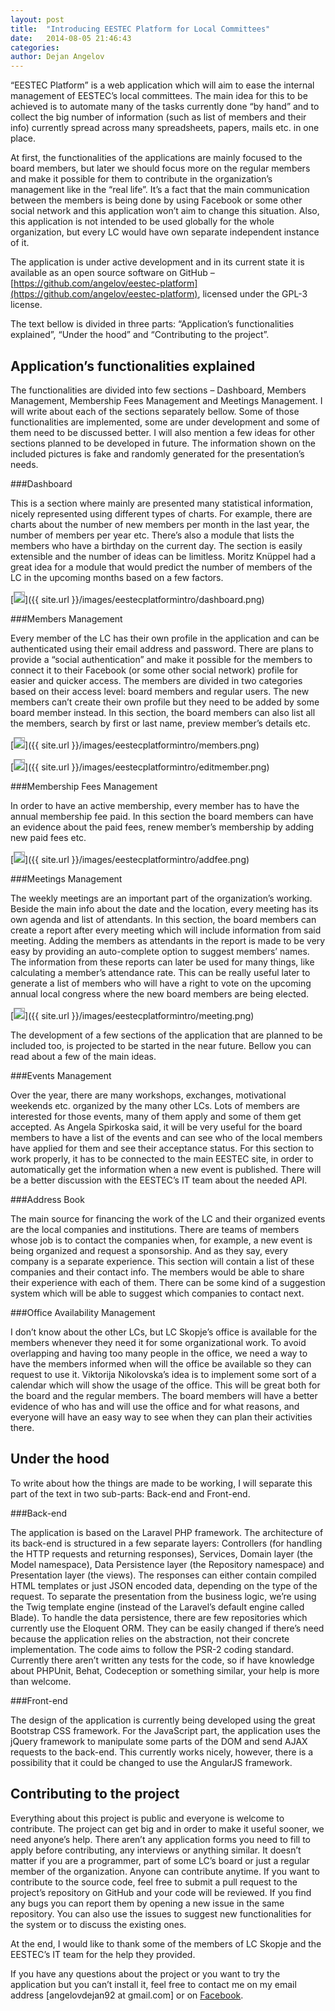 ```yaml
---
layout: post
title:  "Introducing EESTEC Platform for Local Committees"
date:   2014-08-05 21:46:43
categories: 
author: Dejan Angelov
---
```


“EESTEC Platform” is a web application which will aim to ease the internal management of EESTEC’s local committees. The main idea for this to be achieved is to automate many of the tasks currently done “by hand” and to collect the big number of information (such as list of members and their info) currently spread across many spreadsheets, papers, mails etc. in one place.

At first, the functionalities of the applications are mainly focused to the board members, but later we should focus more on the regular members and make it possible for them to contribute in the organization’s management like in the “real life”. It’s a fact that the main communication between the members is being done by using Facebook or some other social network and this application won’t aim to change this situation. Also, this application is not intended to be used globally for the whole organization, but every LC would have own separate independent instance of it.

The application is under active development and in its current state it is available as an open source software on GitHub – [https://github.com/angelov/eestec-platform](https://github.com/angelov/eestec-platform), licensed under the GPL-3 license.

The text bellow is divided in three parts: “Application’s functionalities explained”, “Under the hood” and “Contributing to the project”.

Application’s functionalities explained
---

The functionalities are divided into few sections – Dashboard, Members Management, Membership Fees Management and Meetings Management. I will write about each of the sections separately bellow. Some of those functionalities are implemented, some are under development and some of them need to be discussed better. I will also mention a few ideas for other sections planned to be developed in future. The information shown on the included pictures is fake and randomly generated for the presentation’s needs.

###Dashboard

This is a section where mainly are presented many statistical information, nicely represented using different types of charts. For example, there are charts about the number of new members per month in the last year, the number of members per year etc. There’s also a module that lists the members who have a birthday on the current day. The section is easily extensible and the number of ideas can be limitless. Moritz Knüppel had a great idea for a module that would predict the number of members of the LC in the upcoming months based on a few factors.

[<img src="{{ site.url }}/images/eestecplatformintro/dashboard_small.png" class="img-center" style="border:1px solid #999999;" />]({{ site.url }}/images/eestecplatformintro/dashboard.png)

###Members Management

Every member of the LC has their own profile in the application and can be authenticated using their email address and password. There are plans to provide a “social authentication” and make it possible for the members to connect it to their Facebook (or some other social network) profile for easier and quicker access. The members are divided in two categories based on their access level: board members and regular users. The new members can’t create their own profile but they need to be added by some board member instead. In this section, the board members can also list all the members, search by first or last name, preview member’s details etc.

[<img src="{{ site.url }}/images/eestecplatformintro/members_small.png" class="img-center" style="border:1px solid #999999;" />]({{ site.url }}/images/eestecplatformintro/members.png)

[<img src="{{ site.url }}/images/eestecplatformintro/editmember_small.png" class="img-center" style="border:1px solid #999999;" />]({{ site.url }}/images/eestecplatformintro/editmember.png)

###Membership Fees Management

In order to have an active membership, every member has to have the annual membership fee paid. In this section the board members can have an evidence about the paid fees, renew member’s membership by adding new paid fees etc.

[<img src="{{ site.url }}/images/eestecplatformintro/addfee_small.png" class="img-center" style="border:1px solid #999999;" />]({{ site.url }}/images/eestecplatformintro/addfee.png)

###Meetings Management

The weekly meetings are an important part of the organization’s working. Beside the main info about the date and the location, every meeting has its own agenda and list of attendants. In this section, the board members can create a report after every meeting which will include information from said meeting. Adding the members as attendants in the report is made to be very easy by providing an auto-complete option to suggest members’ names. The information from these reports can later be used for many things, like calculating a member’s attendance rate. This can be really useful later to generate a list of members who will have a right to vote on the upcoming annual local congress where the new board members are being elected.

[<img src="{{ site.url }}/images/eestecplatformintro/meeting_small.png" class="img-center" style="border:1px solid #999999;" />]({{ site.url }}/images/eestecplatformintro/meeting.png)

The development of a few sections of the application that are planned to be included too, is projected to be started in the near future. Bellow you can read about a few of the main ideas.

###Events Management

Over the year, there are many workshops, exchanges, motivational weekends etc. organized by the many other LCs. Lots of members are interested for those events, many of them apply and some of them get accepted. As Angela Spirkoska said, it will be very useful for the board members to have a list of the events and can see who of the local members have applied for them and see their acceptance status. For this section to work properly, it has to be connected to the main EESTEC site, in order to automatically get the information when a new event is published. There will be a better discussion with the EESTEC’s IT team about the needed API.

###Address Book

The main source for financing the work of the LC and their organized events are the local companies and institutions. There are teams of members whose job is to contact the companies when, for example, a new event is being organized and request a sponsorship. And as they say, every company is a separate experience. This section will contain a list of these companies and their contact info. The members would be able to share their experience with each of them. There can be some kind of a suggestion system which will be able to suggest which companies to contact next.

###Office Availability Management

I don’t know about the other LCs, but LC Skopje’s office is available for the members whenever they need it for some organizational work. To avoid overlapping and having too many people in the office, we need a way to have the members informed when will the office be available so they can request to use it. Viktorija Nikolovska’s idea is to implement some sort of a calendar which will show the usage of the office. This will be great both for the board and the regular members. The board members will have a better evidence of who has and will use the office and for what reasons, and everyone will have an easy way to see when they can plan their activities there.

Under the hood
---

To write about how the things are made to be working, I will separate this part of the text in two sub-parts: Back-end and Front-end.

###Back-end

The application is based on the Laravel PHP framework. The architecture of its back-end is structured in a few separate layers: Controllers (for handling the HTTP requests and returning responses), Services, Domain layer (the Model namespace), Data Persistence layer (the Repository namespace) and Presentation layer (the views). The responses can either contain compiled HTML templates or just JSON encoded data, depending on the type of the request. To separate the presentation from the business logic, we’re using the Twig template engine (instead of the Laravel’s default engine called Blade). To handle the data persistence, there are few repositories which currently use the Eloquent ORM. They can be easily changed if there’s need because the application relies on the abstraction, not their concrete implementation. The code aims to follow the PSR-2 coding standard. Currently there aren’t written any tests for the code, so if have knowledge about PHPUnit, Behat, Codeception or something similar, your help is more than welcome.

###Front-end

The design of the application is currently being developed using the great Bootstrap CSS framework. For the JavaScript part, the application uses the jQuery framework to manipulate some parts of the DOM and send AJAX requests to the back-end. This currently works nicely, however, there is a possibility that it could be changed to use the AngularJS framework.

Contributing to the project
---

Everything about this project is public and everyone is welcome to contribute. The project can get big and in order to make it useful sooner, we need anyone’s help. There aren’t any application forms you need to fill to apply before contributing, any interviews or anything similar. It doesn’t matter if you are a programmer, part of some LC’s board or just a regular member of the organization. Anyone can contribute anytime. If you want to contribute to the source code, feel free to submit a pull request to the project’s repository on GitHub and your code will be reviewed. If you find any bugs you can report them by opening a new issue in the same repository. You can also use the issues to suggest new functionalities for the system or to discuss the existing ones.

At the end, I would like to thank some of the members of LC Skopje and the EESTEC’s IT team for the help they provided.

If you have any questions about the project or you want to try the application but you can’t install it, feel free to contact me on my email address [angelovdejan92 at gmail.com] or on [Facebook](https://facebook.com/angelovdejan).